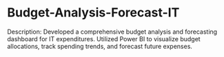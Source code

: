 # Budget-Analysis-Forecast-IT
Description: Developed a comprehensive budget analysis and forecasting dashboard for IT expenditures. Utilized Power BI to visualize budget allocations, track spending trends, and forecast future expenses.
